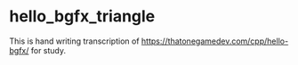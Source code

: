 # hello_bgfx_triangle

This is hand writing transcription of https://thatonegamedev.com/cpp/hello-bgfx/ for study.